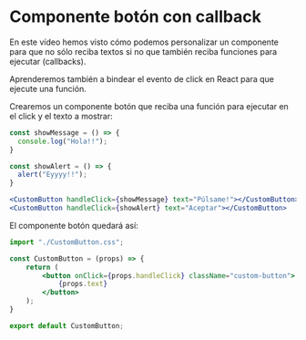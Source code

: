 # Componente botón con callback

En este vídeo hemos visto cómo podemos personalizar un componente para que no sólo reciba textos si no que también reciba funciones para ejecutar (callbacks).

Aprenderemos también a bindear el evento de click en React para que ejecute una función.

Crearemos un componente botón que reciba una función para ejecutar en el click y el texto a mostrar:

```jsx
const showMessage = () => {
  console.log("Hola!!");
}

const showAlert = () => {
  alert("Eyyyy!!");
}

<CustomButton handleClick={showMessage} text="Púlsame!"></CustomButton>
<CustomButton handleClick={showAlert} text="Aceptar"></CustomButton>
```

El componente botón quedará así:

```jsx
import "./CustomButton.css";

const CustomButton = (props) => {
    return (
        <button onClick={props.handleClick} className="custom-button">
            {props.text}
        </button>
    );
}

export default CustomButton;
```

